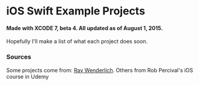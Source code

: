 # iOS Swift Example Projects

#### Made with XCODE 7, beta 4. All updated as of August 1, 2015.

Hopefully I'll make a list of what each project does soon.


### Sources
Some projects come from: [Ray Wenderlich](http://www.raywenderlich.com). Others from Rob Percival's iOS course in Udemy
